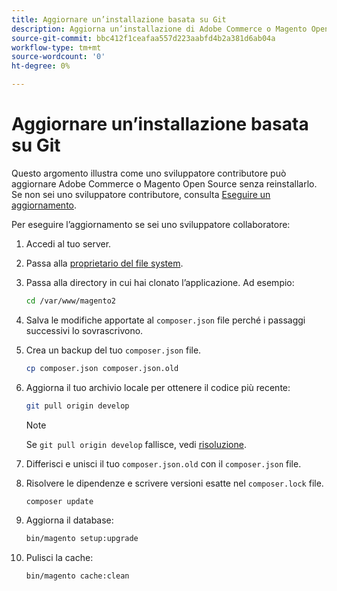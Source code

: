 ```yaml
---
title: Aggiornare un’installazione basata su Git
description: Aggiorna un’installazione di Adobe Commerce o Magento Open Source clonata da un archivio Git.
source-git-commit: bbc412f1ceafaa557d223aabfd4b2a381d6ab04a
workflow-type: tm+mt
source-wordcount: '0'
ht-degree: 0%

---
```



# Aggiornare un’installazione basata su Git

Questo argomento illustra come uno sviluppatore contributore può aggiornare Adobe Commerce o Magento Open Source senza reinstallarlo. Se non sei uno sviluppatore contributore, consulta [Eseguire un aggiornamento](../implementation/perform-upgrade.md).

Per eseguire l’aggiornamento se sei uno sviluppatore collaboratore:

1. Accedi al tuo server.

1. Passa alla [proprietario del file system](https://devdocs.magento.com/guides/v2.4/install-gde/prereq/file-sys-perms-over.html).

1. Passa alla directory in cui hai clonato l’applicazione. Ad esempio:

   ```bash
   cd /var/www/magento2
   ```

1. Salva le modifiche apportate al `composer.json` file perché i passaggi successivi lo sovrascrivono.

1. Crea un backup del tuo `composer.json` file.

   ```bash
   cp composer.json composer.json.old
   ```

1. Aggiorna il tuo archivio locale per ottenere il codice più recente:

   ```bash
   git pull origin develop
   ```

   >[!NOTE]
   >
   >Se `git pull origin develop` fallisce, vedi [risoluzione](https://support.magento.com/hc/en-us/articles/360034229872).

1. Differisci e unisci il tuo `composer.json.old` con il `composer.json` file.

1. Risolvere le dipendenze e scrivere versioni esatte nel `composer.lock` file.

   ```bash
   composer update
   ```

1. Aggiorna il database:

   ```bash
   bin/magento setup:upgrade
   ```

1. Pulisci la cache:

   ```bash
   bin/magento cache:clean
   ```
